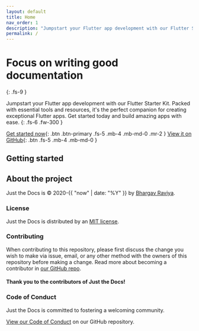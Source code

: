 ```yaml
---
layout: default
title: Home
nav_order: 1
description: "Jumpstart your Flutter app development with our Flutter Starter Kit. Packed with essential tools and resources, it's the perfect companion for creating exceptional Flutter apps. Get started today and build amazing apps with ease."
permalink: /
---
```


# Focus on writing good documentation
{: .fs-9 }

Jumpstart your Flutter app development with our Flutter Starter Kit. Packed with essential tools and resources, it's the perfect companion for creating exceptional Flutter apps. Get started today and build amazing apps with ease.
{: .fs-6 .fw-300 }

[Get started now](#getting-started){: .btn .btn-primary .fs-5 .mb-4 .mb-md-0 .mr-2 }
[View it on GitHub](https://github.com/RajTechnologiesPvtLtd/flutter-moonlight){: .btn .fs-5 .mb-4 .mb-md-0 }

## Getting started


## About the project

Just the Docs is &copy; 2020-{{ "now" | date: "%Y" }} by [Bhargav Raviya](https://www.github.com/bhargavraviya).

### License

Just the Docs is distributed by an [MIT license](https://github.com/RajTechnologiesPvtLtd/flutter-moonlight/blob/master/LICENSE).

### Contributing

When contributing to this repository, please first discuss the change you wish to make via issue,
email, or any other method with the owners of this repository before making a change. Read more about becoming a contributor in [our GitHub repo](https://github.com/RajTechnologiesPvtLtd/flutter-moonlight#contributing).

#### Thank you to the contributors of Just the Docs!

### Code of Conduct

Just the Docs is committed to fostering a welcoming community.

[View our Code of Conduct](https://github.com/RajTechnologiesPvtLtd/flutter-moonlight/blob/master/CODE_OF_CONDUCT.md) on our GitHub repository.


